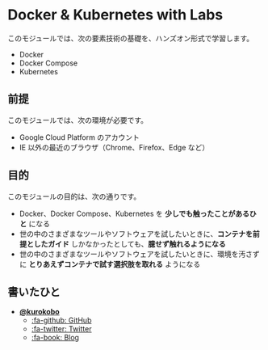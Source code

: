 # Docker & Kubernetes with Labs

このモジュールでは、次の要素技術の基礎を、ハンズオン形式で学習します。

* Docker
* Docker Compose
* Kubernetes


## 前提

このモジュールでは、次の環境が必要です。

* Google Cloud Platform のアカウント
* IE 以外の最近のブラウザ（Chrome、Firefox、Edge など）


## 目的

このモジュールの目的は、次の通りです。

* Docker、Docker Compose、Kubernetes を **少しでも触ったことがあるひと** になる
* 世の中のさまざまなツールやソフトウェアを試したいときに、**コンテナを前提としたガイド** しかなかったとしても、**臆せず触れるようになる**
* 世の中のさまざまなツールやソフトウェアを試したいときに、環境を汚さずに **とりあえずコンテナで試す選択肢を取れる** ようになる


## 書いたひと

* [**@kurokobo**](https://github.com/kurokobo)
    * [:fa-github: GitHub](https://github.com/kurokobo)
    * [:fa-twitter: Twitter](https://twitter.com/kurokobo)
    * [:fa-book: Blog](https://blog.kurokobo.com/)
